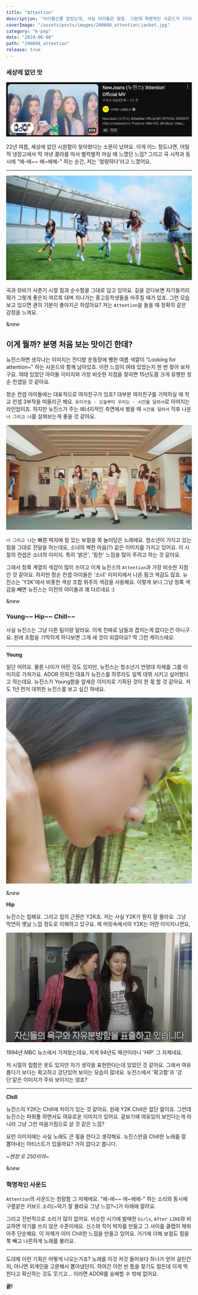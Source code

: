 ```yaml
---
title: "Attention"
description: "아이돌인줄 알았는데, 사실 아이돌은 맞음. 그런데 혁명적인 사운드가 기다리고 있어요."
coverImage: "/assets/posts/images/240608_attention/jacket.jpg"
category: "k-pop"
date: "2024-06-08"
path: "240608_attention"
release: true
---
```


### 세상에 없던 맛

![](/public/assets/posts/images/240608_attention/nwjns-mv-preview.png)

22년 여름, 세상에 없던 시원함이 찾아왔다는 소문이 났어요.
이게 어느 정도냐면, 어릴 적 냉장고에서 막 꺼낸 콜라를 따서 벌컥벌컥 마실 때 느꼈던 느낌?
그리고 곡 시작과 동시에 "에-에~~ 에~에에-" 하는 순간, 저는 '청량하다'라고 느꼈어요.

---

!['Attention' MV](/public/assets/posts/images/240608_attention/attention-mv-1.png)

곡과 뮤비가 사춘기 시절 힘과 순수함을 그대로 담고 있어요.
길을 걷다보면 자기들끼리 뭐가 그렇게 좋은지 꺄르륵 대며 지나가는 중고등학생들을 마주칠 때가 있죠.
그런 모습 보고 있으면 괜히 기분이 좋아지곤 하잖아요? 저는 `Attention`을 들을 때 정확히 같은 감정을 느껴요.

&new

## 이게 뭘까? 분명 처음 보는 맛이긴 한데?

뉴진스하면 생각나는 이미지는 잔디밭 운동장에 쨍한 여름 색깔이
"Looking for attention~" 하는 사운드와 함께 남아있죠.
이런 느낌이 여태 있었는지 한 번 찾아 보자구요.
여태 있었던 아이돌 이미지와 가장 비슷한 지점을 찾자면 15년도쯤 크게 유행한 청순 컨셉일 것 같아요.

청순 컨셉 아이돌에는 대표적으로 여자친구가 있죠?
대부분 여자친구를 기억하실 때 학교 컨셉 3부작을 떠올리곤 해요.
`유리구슬 - 오늘부터 우리는 - 시간을 달려서`로 이어지는 라인업이죠.
하지만 뉴진스가 주는 에너지적인 측면에서 봤을 때 `시간을 달려서` 직후 나온 `너 그리고 나`를 살펴보는게 좋을 것 같아요.

!['너 그리고 나' MV](/public/assets/posts/images/240608_attention/navillera-mv-1.png)

`너 그리고 나`는 빠른 박자에 힘 있는 보컬을 쭉 눌러담은 노래에요.
청소년이 가지고 있는 힘을 그대로 전달을 하는데요, 소녀의 벅찬 마음(?) 같은 이미지를 가지고 있어요.
이 시절의 컨셉은 소녀의 이미지. 특히 '밝은', '힘찬' 느낌을 많이 주려고 하는 것 같아요.

그래서 청록 계열의 색감이 많이 쓰이고 이게 뉴진스의 `Attention`과 가장 비슷한 지점인 것 같아요.
하지만 청순 컨셉 아이돌은 '소녀' 이미지에서 나온 핑크 색감도 많죠.
뉴진스는 'Y2K'에서 비롯한 색상 조합 위주의 색감을 사용해요.
이렇게 보니 그냥 청록 색감을 빼면 뉴진스는 이전의 아이돌과 꽤 다르네요 :)

&new

### Young~~ Hip~~ Chill~~

사실 뉴진스는 그냥 다른 팀이랑 달라요. 이게 진짜로 남들과 겹치는게 없다는건 아니구요.
원래 조합을 기막히게 하다보면 그게 새 것이 되잖아요? 딱 그런 케이스에요.

---

**Young**

일단 어려요. 물론 나이가 어린 것도 있지만, 뉴진스는 청소년기 연령대 자체를 그룹 이미지로 가져가요.
ADOR 민희진 대표가 뉴진스를 하루라도 일찍 데뷔 시키고 싶어했다고 하는데요.
뉴진스가 Young함을 앞세운 이미지로 기획된 것이 한 몫 할 것 같아요.
저도 1년 먼저 데뷔한 뉴진스를 보고 싶긴 하네요.

![19' 민지](/public/assets/posts/images/240608_attention/minji-1.png)

&new

**Hip**

뉴진스는 힙해요. 그리고 힙의 근원은 Y2K죠. 저는 사실 Y2K가 뭔지 잘 몰라요.
그냥 막연히 옛날 느낌 정도로 이해하고 있구요.
제 머릿속에서의 Y2K는 어떤 이미지나면요,

![MBC 뉴스데스크(1994.09.17)](/public/assets/posts/images/240608_attention/y2k-1.png)

1994년 MBC 뉴스에서 가져왔는데요, 저게 94년도 패션이라니 'HIP' 그 자체네요.

저 시절의 힙함은 옷도 있지만 자기 생각을 표현한다는데 있었던 것 같아요.
그래서 여유롭다기 보다는 확고하고 강단있어 보이는 모습이 많네요.
뉴진스에서 '확고함'과 '강단'같은 이미지가 주되 보이지는 않죠?

---

**Chill**

뉴진스의 Y2K는 Chill에 차이가 있는 것 같아요. 원래 Y2K Chill은 없단 말이죠.
그런데 뉴진스는 파워풀 하면서도 여유로운 이미지가 있어요.
겉보기에 여유있어 보인다는게 아니라 그냥 그런 마음가짐으로 살 것 같은 느낌?

요런 이미지에는 사실 노래도 큰 몫을 한다고 생각해요.
뉴진스만큼 Chill한 노래를 잘 뽑아내는 아티스트가 있을까요? 가히 없다고 봅니다.

~_젠장 또 250이야_~

&new

### 혁명적인 사운드

`Attention`의 사운드는 청량함 그 자체에요.
"에-에~~ 에~에에-" 하는 소리와 동시에 구름같은 키보드 소리(~악기 잘 몰라요 그냥 느낌?~)가 아래에 깔려요.

그리고 전반적으로 소리가 많이 없어요.
비슷한 시기에 발매한 `Girls`, `After LIKE`와 비교하면 악기를 쓰지 않은 수준이에요.
신스와 킥이 박자를 만들고 그 사이를 클랩이 채워 아주 단순해요.
이 자체가 이미 Chill한 느낌을 만들고 있어요.
거기에 더해 보컬도 힘을 쭉 빼고 나른하게 노래를 불러요.

---

도대체 이런 기획은 어떻게 나오는거죠?
노래를 이것 저것 들어보다 하나가 얻어 걸린건지, 아니면 외계인을 고문해서 뽑아냈던지.
하여간 이런 빈 틈을 찾기도 힘든데 이게 먹힌다고 확신하는 것도 웃기고...
이러면 ADOR를 숭배할 수 밖에 없어요.

**끝!**
